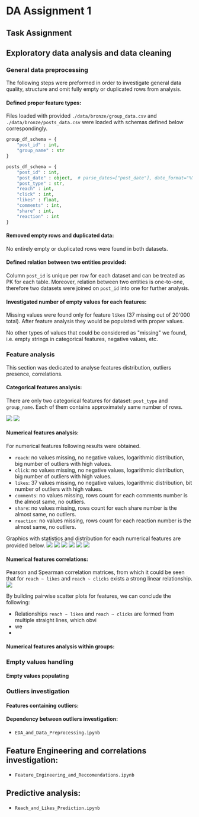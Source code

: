 # DA Assignment 1

## Task Assignment

## Exploratory data analysis and data cleaning

### General data preprocessing

The following steps were preformed in order to investigate general data quality, 
structure and omit fully empty or duplicated rows from analysis.

#### Defined proper feature types:

Files loaded with provided `./data/bronze/group_data.csv` and `./data/bronze/posts_data.csv` were loaded with 
schemas defined below correspondingly.
```python
group_df_schema = {
    "post_id" : int,
    "group_name" : str
}

posts_df_schema = {
    "post_id" : int,
    "post_date" : object,  # parse_dates=["post_date"], date_format="%Y-%m-%d"
    "post_type" : str,
    "reach" : int,
    "click" : int,
    "likes" : float,
    "comments" : int,
    "share" : int,
    "reaction" : int
}
```

#### Removed empty rows and duplicated data:

No entirely empty or duplicated rows were found in both datasets.

#### Defined relation between two entities provided:

Column `post_id` is unique per row for each dataset and can be treated as PK for each table. 
Moreover, relation between two entities is one-to-one, therefore two datasets were joined on `post_id` into one
for further analysis.

#### Investigated number of empty values for each features:

Missing values were found only for feature `likes` (37 missing out of 20'000 total). 
After feature analysis they would be populated with proper values.

No other types of values that could be considered as "missing" we found, i.e. empty strings in 
categorical features, negative values, etc.

### Feature analysis

This section was dedicated to analyse features distribution, outliers presence, correlations.

#### Categorical features analysis:

There are only two categorical features for dataset: `post_type` and `group_name`. 
Each of them contains approximately same number of rows.

![](./screenshots/group-name-counts.png)
![](./screenshots/post-type-counts.png)

#### Numerical features analysis:

For numerical features following results were obtained.
- `reach`: no values missing, no negative values, logarithmic distribution, big number of outliers with high values.
- `click`: no values missing, no negative values, logarithmic distribution, big number of outliers with high values.
- `likes`: 37 values missing, no negative values, logarithmic distribution, bit number of outliers with high values.
- `comments`: no values missing, rows count for each comments number is the almost same, no outliers.
- `share`: no values missing, rows count for each share number is the almost same, no outliers.
- `reaction`: no values missing, rows count for each reaction number is the almost same, no outliers.

Graphics with statistics and distribution for each numerical features are provided below.
![](./screenshots/reach-dist.png)
![](./screenshots/click-dist.png)
![](./screenshots/likes-dist.png)
![](./screenshots/comments-dist.png)
![](./screenshots/share-dist.png)
![](./screenshots/reaction-dist.png)

#### Numerical features correlations:

Pearson and Spearman correlation matrices, from which it could be seen that 
for `reach ~ likes` and `reach ~ clicks` exists a strong linear relationship.
![](./screenshots/correlation-matricies.png)

By building pairwise scatter plots for features, we can conclude the following:
- Relationships `reach ~ likes` and `reach ~ clicks` are formed from multiple straight lines, which obvi
- we
- 

#### Numerical features analysis within groups:

### Empty values handling

#### Empty values populating

### Outliers investigation

#### Features containing outliers:

#### Dependency between outliers investigation:



- `EDA_and_Data_Preprocessing.ipynb`

## Feature Engineering and correlations investigation:
- `Feature_Engineering_and_Reccomendations.ipynb`

## Predictive analysis:
- `Reach_and_Likes_Prediction.ipynb`
